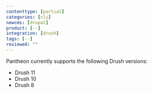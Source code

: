 ```yaml
---
contenttype: [partial]
categories: [cli]
newcms: [drupal]
product: [--]
integration: [drush]
tags: [--]
reviewed: ""
---
```


Pantheon currently supports the following Drush versions:

- Drush 11
- Drush 10
- Drush 8
